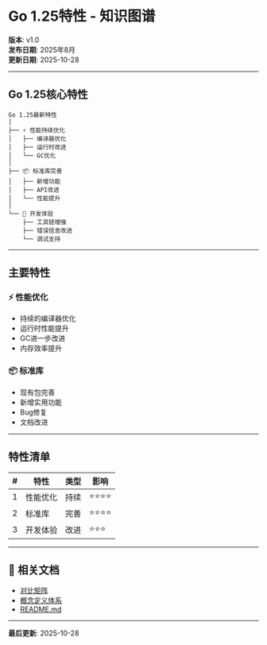 # Go 1.25特性 - 知识图谱

**版本**: v1.0  
**发布日期**: 2025年8月  
**更新日期**: 2025-10-28

---

## Go 1.25核心特性

```text
Go 1.25最新特性
│
├── ⚡ 性能持续优化
│   ├── 编译器优化
│   ├── 运行时改进
│   └── GC优化
│
├── 📦 标准库完善
│   ├── 新增功能
│   ├── API改进
│   └── 性能提升
│
└── 🔧 开发体验
    ├── 工具链增强
    ├── 错误信息改进
    └── 调试支持
```

---

## 主要特性

### ⚡ 性能优化
- 持续的编译器优化
- 运行时性能提升
- GC进一步改进
- 内存效率提升

### 📦 标准库
- 现有包完善
- 新增实用功能
- Bug修复
- 文档改进

---

## 特性清单

| # | 特性 | 类型 | 影响 |
|---|------|------|------|
| 1 | 性能优化 | 持续 | ⭐⭐⭐⭐ |
| 2 | 标准库 | 完善 | ⭐⭐⭐⭐ |
| 3 | 开发体验 | 改进 | ⭐⭐⭐ |

---

## 🔗 相关文档

- [对比矩阵](./00-对比矩阵.md)
- [概念定义体系](./00-概念定义体系.md)
- [README.md](./README.md)

---

**最后更新**: 2025-10-28
